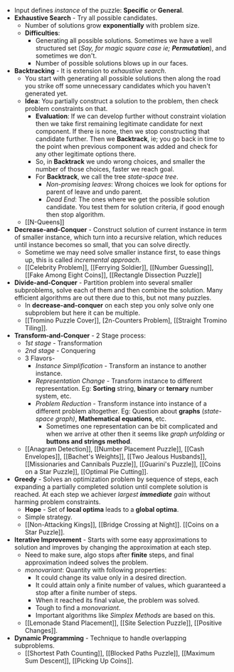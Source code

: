 - Input defines *instance* of the puzzle: **Specific** or **General**.
- **Exhaustive Search** - Try all possible candidates.
	- Number of solutions grow **exponentially** with problem size.
	- **Difficulties**:
		- Generating all possible solutions. Sometimes we have a well structured set (*Say, for magic square case ie; **Permutation***), and sometimes we don't.
		- Number of possible solutions blows up in our faces.
- **Backtracking** - It is extension to *exhaustive search*.
	- You start with generating all possible solutions then along the road you strike off some unnecessary candidates which you haven't generated yet.
	- **Idea**: You partially construct a solution to the problem, then check problem constraints on that.
		- **Evaluation**: If we can develop further without constraint violation then we take first remaining legitimate candidate for next component. If there is none, then we stop constructing that candidate further. Then we **Backtrack**, ie; you go back in time to the point when previous component was added and check for any other legitimate options there.
		- So, in **Backtrack** we undo wrong choices, and smaller the number of those choices, faster we reach goal.
		- For **Backtrack**, we call the tree *state-space tree*.
			- *Non-promising leaves*: Wrong choices we look for options for parent of leave and undo parent.
			- *Dead End*: The ones where we get the possible solution candidate. You test them for solution criteria, if good enough then stop algorithm.
	- [[N-Queens]]
- **Decrease-and-Conquer** - Construct solution of current instance in term of smaller instance, which turn into a recursive relation, which reduces until instance becomes so small, that you can solve directly.
	- Sometime we may need solve smaller instance first, to ease things up, this is called *incremental approach*.
	- [[Celebrity Problem]], [[Ferrying Soldier]], [[Number Guessing]], [[Fake Among Eight Coins]], [[Rectangle Dissection Puzzle]]
- **Divide-and-Conquer** - Partition problem into several smaller subproblems, solve each of them and then combine the solution. Many efficient algorithms are out there due to this, but not many puzzles.
	- In **decrease-and-conquer** on each step you only solve only one subproblem but here it can be multiple.
	- [[Tromino Puzzle Cover]], [2n-Counters Problem], [[Straight Tromino Tiling]].
- **Transform-and-Conquer** - 2 Stage process:
	- *1st stage* - Transformation
	- *2nd stage* - Conquering
	- 3 Flavors-
		- *Instance Simplification* - Transform an instance to another instance.
		- *Representation Change* - Transform instance to different representation. Eg: **Sorting** string, **binary** or **ternary** number system, etc.
		- *Problem Reduction* - Transform instance into instance of a different problem altogether. Eg: Question about **graphs** (*state-space graph)*, **Mathematical equations**, etc.
			- Sometimes one representation can be bit complicated and when we arrive at other then it seems like *graph unfolding* or **buttons and strings method**.
	- [[Anagram Detection]], [[Number Placement Puzzle]], [[Cash Envelopes]], [[Bachet's Weights]], [[Two Jealous Husbands]], [[Missionaries and Cannibals Puzzle]], [[Guarini's Puzzle]], [[Coins on a Star Puzzle]], [[Optimal Pie Cutting]].
- **Greedy** - Solves an optimization problem by sequence of steps, each expanding a partially completed solution until complete solution is reached. At each step we achiever *largest **immediate** gain* without harming problem constraints.
	- **Hope** - Set of **local optima** leads to a **global optima**.
	- Simple strategy.
	- [[Non-Attacking Kings]], [[Bridge Crossing at Night]]. [[Coins on a Star Puzzle]].
- **Iterative Improvement** - Starts with some easy approximations to solution and improves by changing the approximation at each step.
	- Need to make sure, algo stops after **finite** steps, and final approximation indeed solves the problem.
	- *monovariant*: Quantity with following properties:
		- It could change its value only in a desired direction.
		- It could attain only a finite number of values, which guaranteed a stop after a finite number of steps.
		- When it reached its final value, the problem was solved.
		- Tough to find a *monovariant*.
		- Important algorithms like *Simplex Methods* are based on this.
	- [[Lemonade Stand Placement]], [[Site Selection Puzzle]], [[Positive Changes]].
- **Dynamic Programming** - Technique to handle overlapping subproblems.
	- [[Shortest Path Counting]], [[Blocked Paths Puzzle]], [[Maximum Sum Descent]], [[Picking Up Coins]].